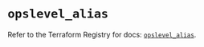 # `opslevel_alias`

Refer to the Terraform Registry for docs: [`opslevel_alias`](https://registry.terraform.io/providers/opslevel/opslevel/1.6.3/docs/resources/alias).
